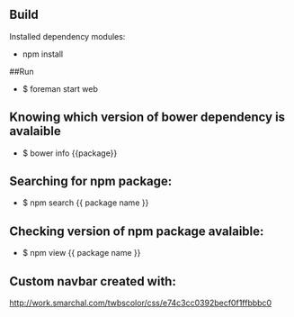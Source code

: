 ## Build

Installed dependency modules:
* npm install

##Run
* $ foreman start web

## Knowing which version of bower dependency is avalaible

* $ bower info {{package}}

## Searching for npm package:
* $ npm search {{ package name }}

## Checking version of npm package avalaible:
* $ npm view {{ package name }}

## Custom navbar created with:
http://work.smarchal.com/twbscolor/css/e74c3cc0392becf0f1ffbbbc0
